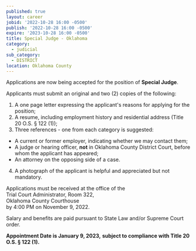 ```yaml
---
published: true
layout: career
jobid: '2022-10-28 16:00 -0500'
publish: '2022-10-28 16:00 -0500'
expire: '2023-10-28 16:00 -0500'
title: Special Judge - Oklahoma
category:
  - judicial
sub_category:
  - DISTRICT
location: Oklahoma County
---
```

Applications are now being accepted for the position of **Special Judge**. 

Applicants must submit an original and two (2) copies of the following:

1.	A one page letter expressing the applicant's reasons for applying for the position;
2.	A resume, including employment history and residential address (Title 20 O.S. &sect; 122 (1));
3.	Three references - one from each category is suggested: 
  - A current or former employer, indicating whether we may contact them;
  - A judge or hearing officer, **not** in Oklahoma County District Court, before whom the applicant has appeared;
  - An attorney on the opposing side of a case.
4.	A photograph of the applicant is helpful and appreciated but not mandatory. 

Applications must be received at the office of the   
Trial Court Administrator, Room 322,   
Oklahoma County Courthouse   
by 4:00 PM on November 9, 2022.

Salary and benefits are paid pursuant to State Law and/or Supreme Court order.

**Appointment Date is January 9, 2023,**
**subject to compliance with Title 20 O.S. § 122 (1).**
